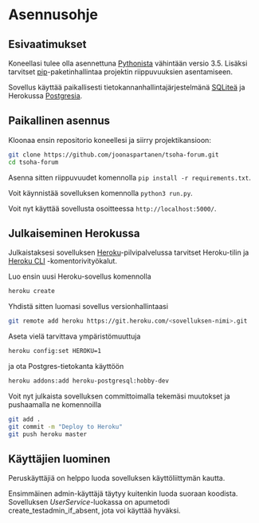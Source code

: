 # Asennusohje

## Esivaatimukset

Koneellasi tulee olla asennettuna [Pythonista](https://www.python.org/downloads/) vähintään versio 3.5. Lisäksi tarvitset [pip](https://packaging.python.org/key_projects/#pip)-paketinhallintaa projektin riippuvuuksien asentamiseen.

Sovellus käyttää paikallisesti tietokannanhallintajärjestelmänä [SQLiteä](https://www.sqlite.org/index.html) ja Herokussa [Postgresia](https://www.heroku.com/postgres).

## Paikallinen asennus

Kloonaa ensin repositorio koneellesi ja siirry projektikansioon:

```bash
git clone https://github.com/joonaspartanen/tsoha-forum.git
cd tsoha-forum
```

Asenna sitten riippuvuudet komennolla `pip install -r requirements.txt`.

Voit käynnistää sovelluksen komennolla `python3 run.py`.

Voit nyt käyttää sovellusta osoitteessa `http://localhost:5000/`.

## Julkaiseminen Herokussa

Julkaistaksesi sovelluksen [Heroku](https://www.heroku.com/)-pilvipalvelussa tarvitset Heroku-tilin ja [Heroku CLI](https://devcenter.heroku.com/articles/heroku-cli) -komentorivityökalut.

Luo ensin uusi Heroku-sovellus komennolla

```bash
heroku create
```

Yhdistä sitten luomasi sovellus versionhallintaasi

```bash
git remote add heroku https://git.heroku.com/<sovelluksen-nimi>.git
```

Aseta vielä tarvittava ympäristömuuttuja

```bash
heroku config:set HEROKU=1
```

ja ota Postgres-tietokanta käyttöön

```bash
heroku addons:add heroku-postgresql:hobby-dev
```

Voit nyt julkaista sovelluksen committoimalla tekemäsi muutokset ja pushaamalla ne komennoilla

```bash
git add .
git commit -m "Deploy to Heroku"
git push heroku master
```

## Käyttäjien luominen

Peruskäyttäjiä on helppo luoda sovelluksen käyttöliittymän kautta.

Ensimmäinen admin-käyttäjä täytyy kuitenkin luoda suoraan koodista. Sovelluksen _UserService_-luokassa on apumetodi create_testadmin_if_absent, jota voi käyttää hyväksi.
